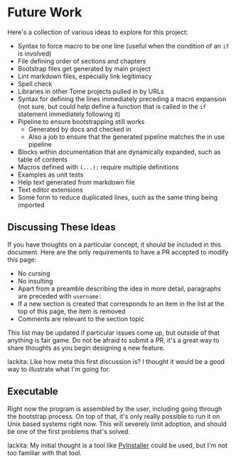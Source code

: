 # Future Work

Here's a collection of various ideas to explore for this project:

* Syntax to force macro to be one line (useful when the condition of an `if` is involved)
* File defining order of sections and chapters
* Bootstrap files get generated by main project
* Lint markdown files, especially link legitimacy
* Spell check
* Libraries in other Tome projects pulled in by URLs
* Syntax for defining the lines immediately preceding a macro expansion (not sure, but could help define a function that is called in the `if` statement immediately following it)
* Pipeline to ensure bootstrapping still works
  - Generated by docs and checked in
  - Also a job to ensure that the generated pipeline matches the in use pipeline
* Blocks within documentation that are dynamically expanded, such as table of contents
* Macros defined with `(...):` require multiple definitions
* Examples as unit tests
* Help text generated from markdown file
* Text editor extensions
* Some form to reduce duplicated lines, such as the same thing being imported

## Discussing These Ideas

If you have thoughts on a particular concept, it should be included in this document. Here are the only requirements to have a PR accepted to modify this page:

* No cursing
* No insulting
* Apart from a preamble describing the idea in more detail, paragraphs are preceded with `username:`
* If a new section is created that corresponds to an item in the list at the top of this page, the item is removed
* Comments are relevant to the section topic

This list may be updated if particular issues come up, but outside of that anything is fair game. Do not be afraid to submit a PR, it's a great way to share thoughts as you begin designing a new feature.

lackita: Like how meta this first discussion is? I thought it would be a good way to illustrate what I'm going for.

## Executable

Right now the program is assembled by the user, including going through the bootstrap process. On top of that, it's only really possible to run it on Unix based systems right now. This will severely limit adoption, and should be one of the first problems that's solved.

lackita: My initial thought is a tool like [PyInstaller](https://pyinstaller.org/en/stable/) could be used, but I'm not too familiar with that tool.

